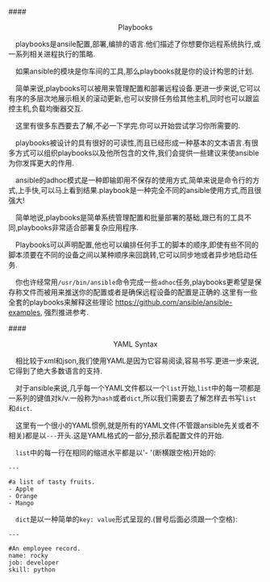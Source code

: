 ####<p align=center>Playbooks</p>

&emsp;playbooks是ansile配置,部署,编排的语言.他们描述了你想要你远程系统执行,或一系列相关进程执行的策略.

&emsp;如果ansible的模块是你车间的工具,那么playbooks就是你的设计构思的计划.

&emsp;简单来说,playbooks可以被用来管理配置和部署远程设备.更进一步来说,它可以有序的多层次地展示相关的滚动更新,也可以安排任务给其他主机,同时也可以跟监控主机,负载均衡器交互.

&emsp;这里有很多东西要去了解,不必一下学完.你可以开始尝试学习你所需要的.

&emsp;playbooks被设计的具有很好的可读性,而且已经形成一种基本的文本语言.有很多方式可以组织playbooks以及他所包含的文件,我们会提供一些建议来使ansible为你发挥更大的作用.

&emsp;ansible的adhoc模式是一种即输即用不保存的使用方式,简单来说是命令行的方式,上手快,可以马上看到结果.playbook是一种完全不同的ansible使用方式,而且很强大!

&emsp;简单地说,playbooks是简单系统管理配置和批量部署的基础,跟已有的工具不同,playbooks非常适合部署复杂应用程序.

&emsp;Playbooks可以声明配置,他也可以编排任何手工的脚本的顺序,即使有些不同的脚本须要在不同的设备之间以某种顺序来回跳转,它可以同步地或者异步地启动任务.

&emsp;你也许经常用`/usr/bin/ansible`命令完成一些`adhoc`任务,playbooks更希望是保存称文件而被用来推送你的配置或者是确保远程设备的配置是正确的.这里有一些全套的playbooks来解释这些理论 https://github.com/ansible/ansible-examples, 强烈推进参考.

####<p align=center>YAML Syntax</p>

&emsp;相比较于xml和json,我们使用YAML是因为它容易阅读,容易书写.更进一步来说,它得到了绝大多数语言的支持.

&emsp;对于ansible来说,几乎每一个YAML文件都以一个`list`开始,`list`中的每一项都是一系列的键值对k/v.一般称为`hash`或者`dict`,所以我们需要去了解怎样去书写`list`和`dict`.

&emsp;这里有一个很小的YAML惯例,就是所有的YAML文件(不管跟ansible先关或者不相关)都是以`---`开头.这是YAML格式的一部分,预示着配置文件的开始.

&emsp;`list`中的每一行在相同的缩进水平都是以'- '(断横跟空格)开始的:
	
	---

	#a list of tasty fruits.
	- Apple
	- Orange
	- Mango

&emsp;`dict`是以一种简单的`key: value`形式呈现的.(冒号后面必须跟一个空格):

	---
	
	#An employee record.
	name: rocky
	job: developer
	skill: python

